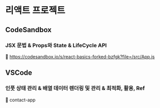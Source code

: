 # 리액트 프로젝트
## CodeSandbox
### JSX 문법 & Props와 State & LifeCycle API
🔗 https://codesandbox.io/s/react-basics-forked-bzfgk?file=/src/App.js

## VSCode
### 인풋 상태 관리 & 배열 데이터 렌더링 및 관리 & 최적화, 활용, Ref
📁 contact-app
